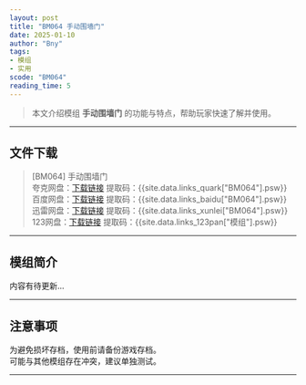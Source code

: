 ```yaml
---
layout: post
title: "BM064 手动围墙门"
date: 2025-01-10
author: "Bny"
tags: 
- 模组
- 实用
scode: "BM064"
reading_time: 5
---
```


> 本文介绍模组 **手动围墙门** 的功能与特点，帮助玩家快速了解并使用。

---

## 文件下载

> [BM064] 手动围墙门  
夸克网盘：[下载链接]({{site.data.links_quark["BM064"].url}}) 提取码：{{site.data.links_quark["BM064"].psw}}  
百度网盘：[下载链接]({{site.data.links_baidu["BM064"].url}}) 提取码：{{site.data.links_baidu["BM064"].psw}}  
迅雷网盘：[下载链接]({{site.data.links_xunlei["BM064"].url}}) 提取码：{{site.data.links_xunlei["BM064"].psw}}  
123网盘：[下载链接]({{site.data.links_123pan["模组"].url}}) 提取码：{{site.data.links_123pan["模组"].psw}}  

---

## 模组简介

>  
内容有待更新...  

---

## 注意事项

>  
为避免损坏存档，使用前请备份游戏存档。  
可能与其他模组存在冲突，建议单独测试。  

---

